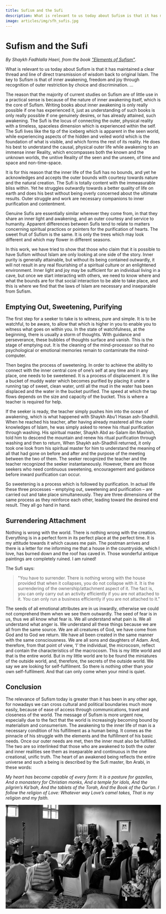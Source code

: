 ```yaml
---
title: Sufism and the Sufi
description: What is relevant to us today about Sufism is that it has maintained a clear thread and line of direct transmission of wisdom back to original Islam. The key to Sufism is that of inner awakening, freedom and joy through recognition of outer restriction by choice and discrimination.
image: articles/img/sfh_sufis.jpg
---
```


# Sufism and the Sufi

_By Shaykh Fadhlalla Haeri, from the book ["Elements of Sufism"](https://zahrapublications.pub/book-ElementsOfSufism.php#bookTitle)_.

What is relevant to us today about Sufism is that it has maintained a clear thread and line of direct transmission of wisdom back to original Islam. The key to Sufism is that of inner awakening, freedom and joy through recognition of outer restriction by choice and discrimination. …

The reason that the majority of current studies on Sufism are of little use in a practical sense is because of the nature of inner awakening itself, which is the core of Sufism. Writing books about inner awakening is only really possible if one has experienced it, just as understanding of such books is only really possible if one genuinely desires, or has already attained, such awakening. The Sufi is the locus of connecting the outer, physical reality with a timeless, spaceless dimension which is experienced within the self. The Sufi lives like the tip of the iceberg which is apparent in the seen world, while experiencing aspects of the hidden and veiled world which is the foundation of what is visible, and which forms the rest of its reality. He does his best to understand the causal, physical outer life while awakening to an immense inner Reality, which encompasses both the known and the unknown worlds, the unitive Reality of the seen and the unseen, of time and space and non-time-space.

It is for this reason that the inner life of the Sufi has no bounds, and yet he acknowledges and accepts the outer bounds with courtesy towards nature and the natural creation. The Sufi is totally content with the immeasurable bliss within. Yet he struggles outwardly towards a better quality of life on earth and does his best without being overly concerned about the ultimate results. Outer struggle and work are necessary companions to inner purification and contentment.

Genuine Sufis are essentially similar wherever they come from, in that they share an inner light and awakening, and an outer courtesy and service to humanity. Apparent differences between Sufis tend to relate to matters concerning spiritual practices or pointers for the purification of hearts. The sweet fruit of Sufism is the same. It is only the trees which may look different and which may flower in different seasons.

In this work, we have tried to show that those who claim that it is possible to have Sufism without Islam are only looking at one side of the story. Inner purity is generally attainable, but without its being contained outwardly, it will not result in any real flourishing of a spiritual culture or an enlightened environment. Inner light and joy may be sufficient for an individual living in a cave, but once we start interacting with others, we need to know where and what the bounds are for that social interaction to be able to take place, and this is where we find that the laws of Islam are necessary and inseparable from Sufism.

## Emptying Out, Sweetening, Purifying

The first step for a seeker to take is to witness, pure and simple. It is to be watchful, to be aware, to allow that which is higher in you to enable you to witness what goes on within you. In the state of watchfulness, at the beginning, there is usually a storm of thoughts. With guidance and perseverance, these bubbles of thoughts surface and vanish. This is the stage of emptying out. It is the cleaning of the mind-processor so that no psychological or emotional memories remain to contaminate the mind-computer.

Then begins the process of sweetening. In order to achieve the ability to connect with the inner central core of one’s self at any time and in any place, one needs to be sweetened. It is a process of displacement. It is like a bucket of muddy water which becomes purified by placing it under a running tap of sweet, clean water, until all the mud in the water has been displaced and the water in the bucket purified. The speed at which the tap flows depends on the size and capacity of the bucket. This is where a teacher is required for help.

If the seeker is ready, the teacher simply pushes him into the ocean of awakening, which is what happened with Shaykh Abu’l Hasan ash-Shadhili. When he reached his teacher, after having already mastered all the outer knowledges of Islam, he was simply asked to renew his ritual purification through washing. His spiritual master, Shaykh Abd as-Salam ibn Mashish, told him to descend the mountain and renew his ritual purification through washing and then to return, When Shaykh ash-Shadhili returned, it only took one look from his spiritual master for him to understand the meaning of all that had gone on before and after and the purpose of the meeting between the two of them. The seeker recognized the teacher and the teacher recognized the seeker instantaneously. However, there are those seekers who need continuous sweetening, encouragement and guidance before inward purification can occur.

So sweetening is a process which is followed by purification. In actual life these three processes – emptying out, sweetening and purification – are carried out and take place simultaneously. They are three dimensions of the same process as they reinforce each other, leading toward the desired end result. They all go hand in hand.

## Surrendering Attachment

Nothing is wrong with the world. There is nothing wrong with the creation. Everything is in a perfect form in its perfect place at the perfect time. It is my attitude towards it which causes me pain. The postman arrives and there is a letter for me informing me that a house in the countryside, which I love, has burned down and the roof has caved in. Those wonderful antique paintings are completely ruined. I am ruined!

The Sufi says:

> "You have to surrender. There is nothing wrong with the house provided that when it collapses, you do not collapse with it. It is the surrendering of the ownership/attachment aspect of it. The fact is, you can only carry out an activity efficiently if you are not attached to it. You can only run a business efficiently if you are not attached to it."

The seeds of all emotional attributes are in us inwardly, otherwise we could not comprehend them when we see them outwardly. The seed of fear is in us, thus we all know what fear is. We all understand what pain is. We all understand what anger is. We understand all these things because we are all from the same source. We are all creatures of God, we have come from God and to God we return. We have all been created in the same manner with the same consciousness. We are all sons and daughters of Adam. And, therefore, from that point of view, ‘I’ the individual, the microcosm, reflect and contain the characteristics of the macrocosm. This is my little world and that is the entire world. But in my little world are to be found the miniatures of the outside world, and, therefore, the secrets of the outside world. We say we are looking for self-fulfilment. So there is nothing other than your own self-fulfilment. And that can only come when your mind is quiet.

## Conclusion

The relevance of Sufism today is greater than it has been in any other age, for nowadays we can cross cultural and political boundaries much more easily, because of ease of access through communications, travel and closeness of the world. The message of Sufism is more urgent now, especially due to the fact that the world is increasingly becoming bound by materialism and consumerism. The awakening to the inner life of man is a necessary condition of his fulfillment as a human being. It comes as the pinnacle of his struggle with the elements and the fulfillment of his basic needs. Once our outer needs are met, then the inner must also be fulfilled. The two are so interlinked that those who are awakened to both the outer and inner realities see them as inseparable and continuous in the one creational, unific truth. The heart of an awakened being reflects the entire universe and such a being is described by the Sufi master, Ibn Arabi, in these words:

_My heart has become capable of every form:_
_It is a pasture for gazelles,_
_And a monastery for Christian monks,_
_And a temple for idols,_
_And the pilgrim’s Ka’bah,_
_And the tablets of the Torah,_
_And the Book of the Qur‘an._
_I follow the religion of Love:_
_Whatever way Love’s camel takes,_
_That is my religion and my faith._

![Sufis](./img/sfh_sufis.jpg)